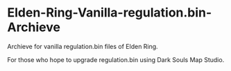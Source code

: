 # Elden-Ring-Vanilla-regulation.bin-Archieve
Archieve for vanilla regulation.bin files of Elden Ring.

For those who hope to upgrade regulation.bin using Dark Souls Map Studio.
